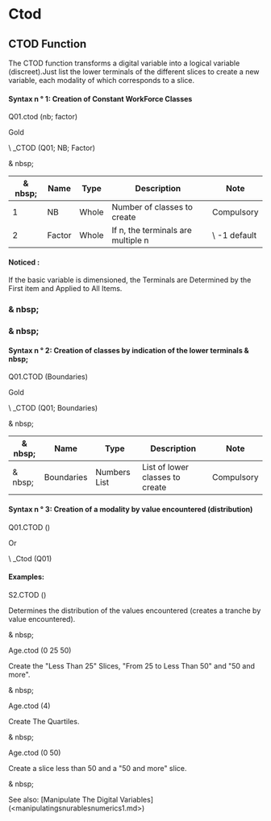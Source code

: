 # Ctod

## CTOD Function

The CTOD function transforms a digital variable into a logical variable (discreet).Just list the lower terminals of the different slices to create a new variable, each modality of which corresponds to a slice.

#### Syntax n ° 1: Creation of Constant WorkForce Classes

Q01.ctod (nb; factor)

Gold

\ _CTOD (Q01; NB; Factor)

& nbsp;

|& nbsp;|**Name** |**Type** |**Description** |**Note** |
|--- |--- |--- |--- |--- |
|&#49;|NB |Whole |Number of classes to create |Compulsory |
|&#50;|Factor |Whole |If n, the terminals are multiple n |\ -1 default |


#### Noticed :

If the basic variable is dimensioned, the Terminals are Determined by the First item and Applied to All Items.

### & nbsp;

### & nbsp;

#### Syntax n ° 2: Creation of classes by indication of the lower terminals & nbsp;

Q01.CTOD (Boundaries)

Gold

\ _CTOD (Q01; Boundaries)

& nbsp;

|& nbsp;|**Name** |**Type** |**Description** |**Note** |
|--- |--- |--- |--- |--- |
|& nbsp;|Boundaries |Numbers List |List of lower classes to create |Compulsory |


#### Syntax n ° 3: Creation of a modality by value encountered (distribution)

Q01.CTOD ()

Or

\ _Ctod (Q01)

#### Examples:

S2.CTOD ()

Determines the distribution of the values ​​encountered (creates a tranche by value encountered).

& nbsp;

Age.ctod (0 25 50)

Create the "Less Than 25" Slices, "From 25 to Less Than 50" and "50 and more".

& nbsp;

Age.ctod (4)

Create The Quartiles.

& nbsp;

Age.ctod (0 50)

Create a slice less than 50 and a "50 and more" slice.

& nbsp;

See also: [Manipulate The Digital Variables] (<manipulatingsnurablesnumerics1.md>)